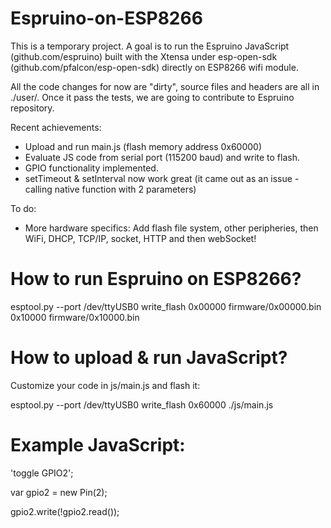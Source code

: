 # Espruino-on-ESP8266
This is a temporary project. A goal is to run the Espruino JavaScript (github.com/espruino) built with the Xtensa under esp-open-sdk (github.com/pfalcon/esp-open-sdk) directly on ESP8266 wifi module.

All the code changes for now are "dirty", source files and headers are all in ./user/. Once it pass the tests, we are going to contribute to Espruino repository.

Recent achievements:
- Upload and run main.js (flash memory address 0x60000)
- Evaluate JS code from serial port (115200 baud) and write to flash.
- GPIO functionality implemented.
- setTimeout & setInterval now work great (it came out as an issue - calling native function with 2 parameters)

To do:
- More hardware specifics: Add flash file system, other peripheries, then WiFi, DHCP, TCP/IP, socket, HTTP and then webSocket!

# How to run Espruino on ESP8266?
esptool.py --port /dev/ttyUSB0 write_flash 0x00000 firmware/0x00000.bin 0x10000 firmware/0x10000.bin

# How to upload & run JavaScript?
Customize your code in js/main.js and flash it:

esptool.py --port /dev/ttyUSB0 write_flash 0x60000 ./js/main.js

# Example JavaScript:
'toggle GPIO2';

var gpio2 = new Pin(2);

gpio2.write(!gpio2.read());
